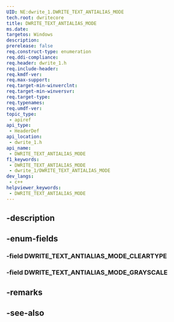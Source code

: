 ```yaml
---
UID: NE:dwrite_1.DWRITE_TEXT_ANTIALIAS_MODE
tech.root: dwritecore
title: DWRITE_TEXT_ANTIALIAS_MODE
ms.date: 
targetos: Windows
description: 
prerelease: false
req.construct-type: enumeration
req.ddi-compliance: 
req.header: dwrite_1.h
req.include-header: 
req.kmdf-ver: 
req.max-support: 
req.target-min-winverclnt: 
req.target-min-winversvr: 
req.target-type: 
req.typenames: 
req.umdf-ver: 
topic_type:
 - apiref
api_type:
 - HeaderDef
api_location:
 - dwrite_1.h
api_name:
 - DWRITE_TEXT_ANTIALIAS_MODE
f1_keywords:
 - DWRITE_TEXT_ANTIALIAS_MODE
 - dwrite_1/DWRITE_TEXT_ANTIALIAS_MODE
dev_langs:
 - c++
helpviewer_keywords:
 - DWRITE_TEXT_ANTIALIAS_MODE
---
```


## -description

## -enum-fields

### -field DWRITE_TEXT_ANTIALIAS_MODE_CLEARTYPE

### -field DWRITE_TEXT_ANTIALIAS_MODE_GRAYSCALE

## -remarks

## -see-also

